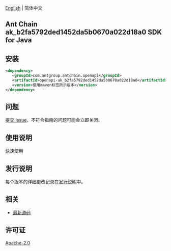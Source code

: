 [English](README.md) | 简体中文

## Ant Chain ak_b2fa5792ded1452da5b0670a022d18a0 SDK for Java

## 安装

```xml
<dependency>
   <groupId>com.antgroup.antchain.openapi</groupId>
   <artifactId>openapi-ak_b2fa5792ded1452da5b0670a022d18a0</artifactId>
   <version>使用maven标签所示版本</version>
</dependency>
```

## 问题

[提交 Issue](https://github.com/alipay/antchain-openapi-prod-sdk/issues/new)，不符合指南的问题可能会立即关闭。

## 使用说明

[快速使用](https://github.com/alipay/antchain-openapi-prod-sdk)

## 发行说明

每个版本的详细更改记录在[发行说明](./ChangeLog.txt)中。

## 相关

- [最新源码](https://github.com/alipay/antchain-openapi-prod-sdk/)

## 许可证

[Apache-2.0](http://www.apache.org/licenses/LICENSE-2.0)
